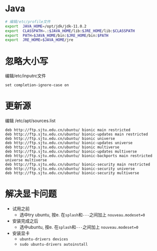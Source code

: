 # Java
```sh
# 编辑/etc/profile文件
export  JAVA_HOME=/opt/jdk/jdk-11.0.2
export  CLASSPATH=.:$JAVA_HOME/lib:$JRE_HOME/lib:$CLASSPATH
export  PATH=$JAVA_HOME/bin:$JRE_HOME/bin:$PATH
export  JRE_HOME=$JAVA_HOME/jre
```

# 忽略大小写
编辑/etc/inputrc文件
```
set completion-ignore-case on
```

# 更新源
编辑 /etc/apt/sources.list  
```
deb http://ftp.sjtu.edu.cn/ubuntu/ bionic main restricted
deb http://ftp.sjtu.edu.cn/ubuntu/ bionic-updates main restricted
deb http://ftp.sjtu.edu.cn/ubuntu/ bionic universe
deb http://ftp.sjtu.edu.cn/ubuntu/ bionic-updates universe
deb http://ftp.sjtu.edu.cn/ubuntu/ bionic multiverse
deb http://ftp.sjtu.edu.cn/ubuntu/ bionic-updates multiverse
deb http://ftp.sjtu.edu.cn/ubuntu/ bionic-backports main restricted universe multiverse
deb http://ftp.sjtu.edu.cn/ubuntu/ bionic-security main restricted
deb http://ftp.sjtu.edu.cn/ubuntu/ bionic-security universe
deb http://ftp.sjtu.edu.cn/ubuntu/ bionic-security multiverse
```

# 解决显卡问题
* 试用之前
    * 选中try ubuntu, 按e. 在`splash`和`---`之间加上 `nouveau.modeset=0`
* 安装完成之后
    * 选中ubuntu, 按e. 在`splash`和`---`之间加上 `nouveau.modeset=0`
* 安装显卡
    * `ubuntu-drivers devices`
    * `sudo ubuntu-drivers autoinstall`
